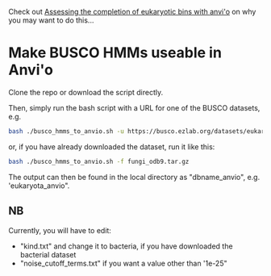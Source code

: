 Check out [Assessing the completion of eukaryotic bins with anvi'o](http://merenlab.org/2018/05/05/eukaryotic-single-copy-core-genes/) on why you may want to do this...

# Make BUSCO HMMs useable in Anvi'o
Clone the repo or download the script directly.

Then, simply run the bash script with a URL for one of the BUSCO datasets, e.g.

```bash
bash ./busco_hmms_to_anvio.sh -u https://busco.ezlab.org/datasets/eukaryota_odb9.tar.gz
```
or, if you have already downloaded the dataset, run it like this:
```bash
bash ./busco_hmms_to_anvio.sh -f fungi_odb9.tar.gz
```
The output can then be found in the local directory as "dbname_anvio", e.g. 'eukaryota_anvio".

## NB
Currently, you will have to edit:
* "kind.txt" and change it to bacteria, if you have downloaded the bacterial dataset
* "noise_cutoff_terms.txt" if you want a value other than '1e-25"
